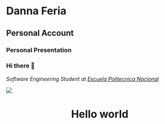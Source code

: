 # Danna Feria
## Personal Account
### Personal Presentation
### Hi there 👋
*Software Engineering Student at [Escuela Politecnica Nacional](https://www.epn.edu.ec/)* 

![](https://visitor-badge.glitch.me/badge?page_id=Daniki30.Daniki30)
<br />
<body>
  <div align="center">
    <h1>Hello world</h1>
  </div>
  </body>

<!--
**Daniki30/Daniki30** is a ✨ _special_ ✨ repository because its `README.md` (this file) appears on your GitHub profile.

Here are some ideas to get you started:

- 🔭 I’m currently working on ...
- 🌱 I’m currently learning ...
- 👯 I’m looking to collaborate on ...
- 🤔 I’m looking for help with ...
- 💬 Ask me about ...
- 📫 How to reach me: ...
- 😄 Pronouns: ...
- ⚡ Fun fact: ...
-->
